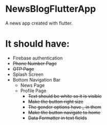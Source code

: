 # NewsBlogFlutterApp
A news app created with flutter.
# It should have:
- Firebase authentication
- ~~Phone Number Page~~
- ~~OTP Page~~
- Splash Screen
- Bottom Navigation Bar
    - News Page
    - Profile Page
        - ~~Text should be white so it is visible~~
        - ~~Make the button right size~~
        - ~~The gender options have _ in them~~
        - ~~Make the button navigate to home~~
        - ~~Data Formatter in text fields~~